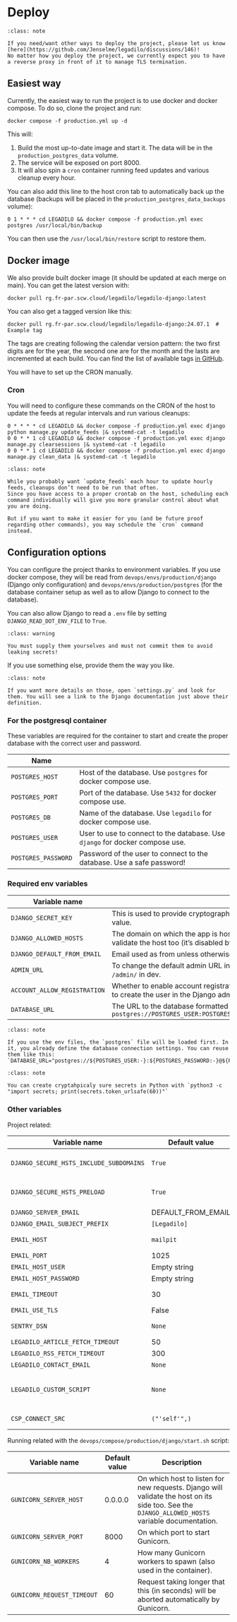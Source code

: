 # Deploy

```{admonition} Your feedback is welcomed
:class: note

If you need/want other ways to deploy the project, please let us know [here](https://github.com/Jenselme/legadilo/discussions/146)!
No matter how you deploy the project, we currently expect you to have a reverse proxy in front of it to manage TLS termination.
```

## Easiest way

Currently, the easiest way to run the project is to use docker and docker compose. To do so, clone the project and run:

    docker compose -f production.yml up -d

This will:
1. Build the most up-to-date image and start it. The data will be in the `production_postgres_data` volume.
2. The service will be exposed on port 8000.
3. It will also spin a `cron` container running feed updates and various cleanup every hour.

You can also add this line to the host cron tab to automatically back up the database (backups will be placed in the `production_postgres_data_backups` volume):

```
0 1 * * * cd LEGADILO && docker compose -f production.yml exec postgres /usr/local/bin/backup
```

You can then use the `/usr/local/bin/restore` script to restore them.


## Docker image

We also provide built docker image (it should be updated at each merge on main). You can get the latest version with:

    docker pull rg.fr-par.scw.cloud/legadilo/legadilo-django:latest

You can also get a tagged version like this:

    docker pull rg.fr-par.scw.cloud/legadilo/legadilo-django:24.07.1  # Example tag

The tags are creating following the calendar version pattern: the two first digits are for the year, the second one are for the month and the lasts are incremented at each build. You can find the list of available tags [in GitHub](https://github.com/Jenselme/legadilo/tags).

You will have to set up the CRON manually.

### Cron

You will need to configure these commands on the CRON of the host to update the feeds at regular intervals and run various cleanups:

```
0 * * * * cd LEGADILO && docker compose -f production.yml exec django python manage.py update_feeds |& systemd-cat -t legadilo
0 0 * * 1 cd LEGADILO && docker compose -f production.yml exec django manage.py clearsessions |& systemd-cat -t legadilo
0 0 * * 1 cd LEGADILO && docker compose -f production.yml exec django manage.py clean_data |& systemd-cat -t legadilo
```

```{admonition} Why not use the cron command?
:class: note

While you probably want `update_feeds` each hour to update hourly feeds, cleanups don’t need to be run that often.
Since you have access to a proper crontab on the host, scheduling each command individually will give you more granular control about what you are doing.

But if you want to make it easier for you (and be future proof regarding other commands), you may schedule the `cron` command instead. 
```


## Configuration options

You can configure the project thanks to environment variables.
If you use docker compose, they will be read from `devops/envs/production/django` (Django only configuration) and `devops/envs/production/postgres` (for the database container setup as well as to allow Django to connect to the database).

You can also allow Django to read a `.env` file by setting `DJANGO_READ_DOT_ENV_FILE` to `True`.

```{admonition} These file are not tracked by git
:class: warning

You must supply them yourselves and must not commit them to avoid leaking secrets!
```

If you use something else, provide them the way you like.

```{admonition} More details
:class: note

If you want more details on those, open `settings.py` and look for them. You will see a link to the Django documentation just above their definition.
```

### For the postgresql container

These variables are required for the container to start and create the proper database with the correct user and password.

| Name                |                                                                              |
|---------------------|------------------------------------------------------------------------------|
| `POSTGRES_HOST`     | Host of the database. Use `postgres` for docker compose use.                 |
| `POSTGRES_PORT`     | Port of the database. Use `5432` for docker compose use.                     |
| `POSTGRES_DB`       | Name of the database. Use `legadilo` for docker compose use.                 |
| `POSTGRES_USER`     | User to use to connect to the database. Use `django` for docker compose use. |
| `POSTGRES_PASSWORD` | Password of the user to connect to the database. Use a safe password!        |


### Required env variables

| Variable name                | Description                                                                                                                                                                      |
|------------------------------|----------------------------------------------------------------------------------------------------------------------------------------------------------------------------------|
| `DJANGO_SECRET_KEY`          | This is used to provide cryptographic signing, should be set to a unique, unpredictable value.                                                                                   |
| `DJANGO_ALLOWED_HOSTS`       | The domain on which the app is hosted and from which traffic is allowed. Gunicorn can validate the host too (it’s disabled by default). See the `GUNICORN_SERVER_HOST` variable. |
| `DJANGO_DEFAULT_FROM_EMAIL`  | Email used as from unless otherwise specified.                                                                                                                                   |
| `ADMIN_URL`                  | To change the default admin URL in production for security reason. Will default to `/admin/` in dev.                                                                             |
| `ACCOUNT_ALLOW_REGISTRATION` | Whether to enable account registration on the instance or not. If disabled, you will have to create the user in the Django admin or with the CLI.                                |
| `DATABASE_URL`               | The URL to the database formatted like this: `postgres://POSTGRES_USER:POSTGRES_PASSWORD@POSTGRES_HOST:POSTGRES_PORT/POSTGRES_DB`                                                |

```{admonition} DATABASE_URL
:class: note

If you use the env files, the `postgres` file will be loaded first. In it, you already define the database connection settings. You can reuse them like this:
`DATABASE_URL="postgres://${POSTGRES_USER:-}:${POSTGRES_PASSWORD:-}@${POSTGRES_HOST:-}:${POSTGRES_PORT:-}/${POSTGRES_DB:-}"`
```


```{admonition} Creating secrets
:class: note

You can create cryptahpicaly sure secrets in Python with `python3 -c "import secrets; print(secrets.token_urlsafe(60))"`
```

### Other variables

Project related:

| Variable name                           | Default value      | Description                                                                                                                                                                                                    |
|-----------------------------------------|--------------------|----------------------------------------------------------------------------------------------------------------------------------------------------------------------------------------------------------------|
| `DJANGO_SECURE_HSTS_INCLUDE_SUBDOMAINS` | `True`             | See https://docs.djangoproject.com/en/dev/ref/settings/#secure-hsts-include-subdomains                                                                                                                         |
| `DJANGO_SECURE_HSTS_PRELOAD`            | `True`             | See https://docs.djangoproject.com/en/dev/ref/settings/#secure-hsts-preload                                                                                                                                    |
| `DJANGO_SERVER_EMAIL`                   | DEFAULT_FROM_EMAIL | The email address that error messages come from.                                                                                                                                                               |
| `DJANGO_EMAIL_SUBJECT_PREFIX`           | `[Legadilo]`       | Each email will be prefixed by this.                                                                                                                                                                           |
| `EMAIL_HOST`                            | `mailpit`          | On which host to connect to send an email. Leave the default to not send in production                                                                                                                         |
| `EMAIL_PORT`                            | 1025               | On which port to connect to send an email.                                                                                                                                                                     |
| `EMAIL_HOST_USER`                       | Empty string       | Username to use for the SMTP server defined in `EMAIL_HOST`                                                                                                                                                    |
| `EMAIL_HOST_PASSWORD`                   | Empty string       | The password associated with the above username                                                                                                                                                                |
| `EMAIL_TIMEOUT`                         | 30                 | Max time to wait for when trying to send an email before failing.                                                                                                                                              |
| `EMAIL_USE_TLS`                         | False              | Whether to use TLS to send email with SMTP                                                                                                                                                                     |
| `SENTRY_DSN`                            | `None`             | To enable error monitoring with Sentry (leave empty to leave it deactivated).                                                                                                                                  |
| `LEGADILO_ARTICLE_FETCH_TIMEOUT`        | 50                 | The fetch timeout when fetching articles in seconds.                                                                                                                                                           |
| `LEGADILO_RSS_FETCH_TIMEOUT`            | 300                | The fetch timeout when fetching feeds in seconds.                                                                                                                                                              |
| `LEGADILO_CONTACT_EMAIL`                | `None`             | The contact email to display to authenticated user.                                                                                                                                                            |
| `LEGADILO_CUSTOM_SCRIPT`                | `None`             | To inject an extra script (typically a visitor tracker) to the site. Must a JSON mapping of attribute to value like this: `{"src": "https://plausible.io"}`.<br>Nonce and `defer` will be added automatically. |
| `CSP_CONNECT_SRC`                       | `("'self'",)`      | To change the default `connect-src` of the CSP.<br>Must be like `"'self',https://plausible.io/"`                                                                                                               |

Running related with the `devops/compose/production/django/start.sh` script:

| Variable name              | Default value | Description                                                                                                                                     |
|----------------------------|---------------|-------------------------------------------------------------------------------------------------------------------------------------------------|
| `GUNICORN_SERVER_HOST`     | 0.0.0.0       | On which host to listen for new requests. Django will validate the host on its side too. See the `DJANGO_ALLOWED_HOSTS` variable documentation. |
| `GUNICORN_SERVER_PORT`     | 8000          | On which port to start Gunicorn.                                                                                                                |
| `GUNICORN_NB_WORKERS`      | 4             | How many Gunicorn workers to spawn (also used in the container).                                                                                |
| `GUNICORN_REQUEST_TIMEOUT` | 60            | Request taking longer that this (in seconds) will be aborted automatically by Gunicorn.                                                         |
